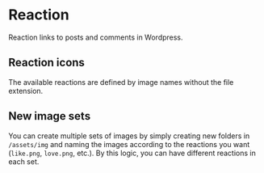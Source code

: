 ﻿# Reaction

Reaction links to posts and comments in Wordpress.

## Reaction icons
The available reactions are defined by image names without the file extension. 

## New image sets
You can create multiple sets of images by simply creating new folders in `/assets/img` and naming the images according to the reactions you want (`like.png`, `love.png`, etc.).
By this logic, you can have different reactions in each set.
